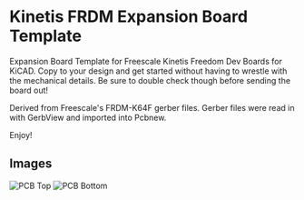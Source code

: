# Kinetis FRDM Expansion Board Template

Expansion Board Template for Freescale Kinetis Freedom Dev Boards for KiCAD.  Copy to your design and get started without having to wrestle with the mechanical details.  Be sure to double check though before sending the board out!

Derived from Freescale's FRDM-K64F gerber files.  Gerber files were read in with GerbView and imported into Pcbnew.

Enjoy!

## Images

![PCB Top](http://i.imgur.com/ykAwkcI.png)
![PCB Bottom](http://i.imgur.com/wlnnpwB.png)
